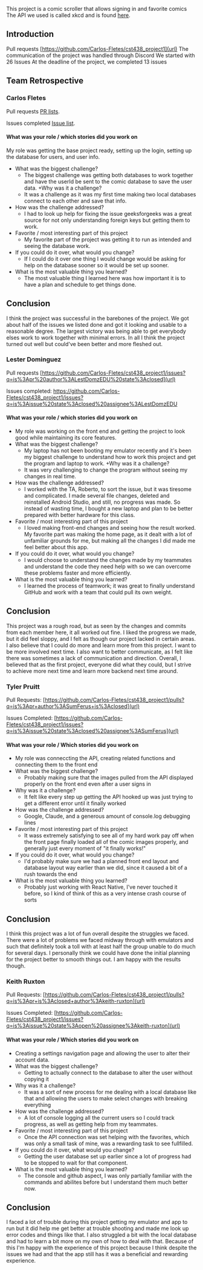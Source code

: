 This project is a comic scroller that allows signing in and favorite comics
The API we used is called xkcd and is found [here](https://github.com/public-apis/public-apis?tab=readme-ov-file#games--comics).

## Introduction
Pull requests [https://github.com/Carlos-Fletes/cst438_project1](url)
The communication of the project was handled through Discord 
We started with 26 Issues 
At the deadline of the project, we completed 13 issues
## Team Retrospective
### Carlos Fletes

Pull requests [PR lists](https://github.com/Carlos-Fletes/cst438_project1/pulls?q=is%3Apr+is%3Aclosed+author%3ACarlos-Fletes).

Issues completed [Issue list](https://github.com/Carlos-Fletes/cst438_project1/issues?q=is%3Aissue%20state%3Aclosed%20sort%3Acreated-asc%20assignee%3ACarlos-Fletes).

#### What was your role / which stories did you work on
My role was getting the base project ready, setting up the login, setting up the database for users, and user info.
+ What was the biggest challenge? 
  + The biggest challenge was getting both databases to work together and have the userId be sent to the comic database to save the user data.
+Why was it a challenge?
  + It was a challenge as it was my first time making two local databases connect to each other and save that info.
+ How was the challenge addressed?
  + I had to look up help for fixing the issue geeksforgeeks was a great source for not only understanding foreign keys but getting them to work.
+ Favorite / most interesting part of this project
  + My favorite part of the project was getting it to run as intended and seeing the database work. 
+ If you could do it over, what would you change?
  + If I could do it over one thing I would change would be asking for help on the database sooner so it would be set up sooner. 
+ What is the most valuable thing you learned?
  + The most valuable thing I learned here was how important it is to have a plan and schedule to get things done.

## Conclusion
I think the project was successful in the barebones of the project. We got about half of the issues we listed done and got it looking and usable to a reasonable degree. The largest victory was being able to get everybody elses work to work together with minimal errors. In all I think the project turned out well but could've been better and more fleshed out.



### Lester Dominguez
Pull requests [https://github.com/Carlos-Fletes/cst438_project1/issues?q=is%3Apr%20author%3ALestDomzEDU%20state%3Aclosed](url)

Issues completed: [https://github.com/Carlos-Fletes/cst438_project1/issues?q=is%3Aissue%20state%3Aclosed%20assignee%3ALestDomzEDU
](url)

#### What was your role / which stories did you work on
  + My role was working on the front end and getting the project to look good while maintaining its core features.
+ What was the biggest challenge? 
  + My laptop has not been booting my emulator recently and it's been my biggest challenge to understand how to work this project and get the program and laptop to work.
+Why was it a challenge?
  + It was very challenging to change the program without seeing my changes in real time.
+ How was the challenge addressed?
  + I worked with the TA, Roberto, to sort the issue, but it was tiresome and complicated. I made several file changes, deleted and reinstalled Android Studio, and still, no progress was made. So instead of wasting time, I bought a new laptop and plan to be better prepared with better hardware for this class.
+ Favorite / most interesting part of this project
  + I loved making front-end changes and seeing how the result worked. My favorite part was making the home page, as it dealt with a lot of unfamiliar grounds for me, but making all the changes I did made me feel better about this app.
+ If you could do it over, what would you change?
  + I would choose to understand the changes made by my teammates and understand the code they need help with so we can overcome these problems faster and more efficiently. 
+ What is the most valuable thing you learned?
  + I learned the process of teamwork; it was great to finally understand GitHub and work with a team that could pull its own weight.

## Conclusion
This project was a rough road, but as seen by the changes and commits from each member here, it all worked out fine. I liked the progress we made, but it did feel sloppy, and I felt as though our project lacked in certain areas. I also believe that I could do more and learn more from this project. I want to be more involved next time. I also want to better communicate, as I felt like there was sometimes a lack of communication and direction. Overall, I believed that as the first project, everyone did what they could, but I strive to achieve more next time and learn more backend next time around.

### Tyler Pruitt
Pull Requests: [https://github.com/Carlos-Fletes/cst438_project1/pulls?q=is%3Apr+author%3ASumFerus+is%3Aclosed](url)

Issues Completed: [https://github.com/Carlos-Fletes/cst438_project1/issues?q=is%3Aissue%20state%3Aclosed%20assignee%3ASumFerus](url)

#### What was your role / Which stories did you work on
  + My role was conneccting the API, creating related functions and connecting them to the front end
+ What was the biggest challenge?
  + Probably making sure that the images pulled from the API displayed properly on the front end even after a user signs in
+ Why was it a challenge?
  + It felt like every step up getting the API hooked up was just trying to get a different error until it finally worked
+ How was the challenge addressed?
  + Google, Claude, and a generous amount of console.log debugging lines
+ Favorite / most interesting part of this project
  + It wass extremely satisfying to see all of my hard work pay off when the front page finally loaded all of the comic images properly, and generally just every moment of "it finally works!"
+ If you could do it over, what would you change?
  + I'd probably make sure we had a planned front end layout and database layout way earlier than we did, since it caused a bit of a rush towards the end
+ What is the most valuable thing you learned?
  + Probably just working with React Native, I've never touched it before, so I kind of think of this as a very intense crash course of sorts

## Conclusion
I think this project was a lot of fun overall despite the struggles we faced. There were a lot of problems we faced midway through with emulators and such that definitely took a toll with at least half the group unable to do much for several days. I personally think we could have done the initial planning for the project better to smooth things out. I am happy with the results though.

### Keith Ruxton
Pull Requests: [https://github.com/Carlos-Fletes/cst438_project1/pulls?q=is%3Apr+is%3Aclosed+author%3Akeith-ruxton](url)

Issues Completed: [https://github.com/Carlos-Fletes/cst438_project1/issues?q=is%3Aissue%20state%3Aopen%20assignee%3Akeith-ruxton](url)

#### What was your role / Which stories did you work on
  + Creating a settings navigation page and allowing the user to alter their account data.
+ What was the biggest challenge?
  + Getting to actually connect to the database to alter the user without copying it
+ Why was it a challenge?
  + It was a sort of new process for me dealing with a local database like that and allowing the users to make select changes with breaking     everything
+ How was the challenge addressed?
  + A lot of console logging all the current users so I could track progress, as well as getting help from my teammates.
+ Favorite / most interesting part of this project
  + Once the API connection was set helping with the favorites, which was only a small task of mine, was a rewarding task to see fullfilled.
+ If you could do it over, what would you change?
  + Getting the user database set up earlier since a lot of progress had to be stopped to wait for that component.
+ What is the most valuable thing you learned?
  + The console and github aspect, I was only partially familiar with the commands and abilites before but I understand them much better now.

## Conclusion
I faced a lot of trouble during this project getting my emulator and app to run but it did help me get better at trouble shooting and made me look up error codes and things like that. I also struggled a bit with the local database and had to learn a bit more on my own of how to deal with that. Because of this I'm happy with the experience of this project because I think despite the issues we had and that the app still has it was a beneficial and rewarding experience.
